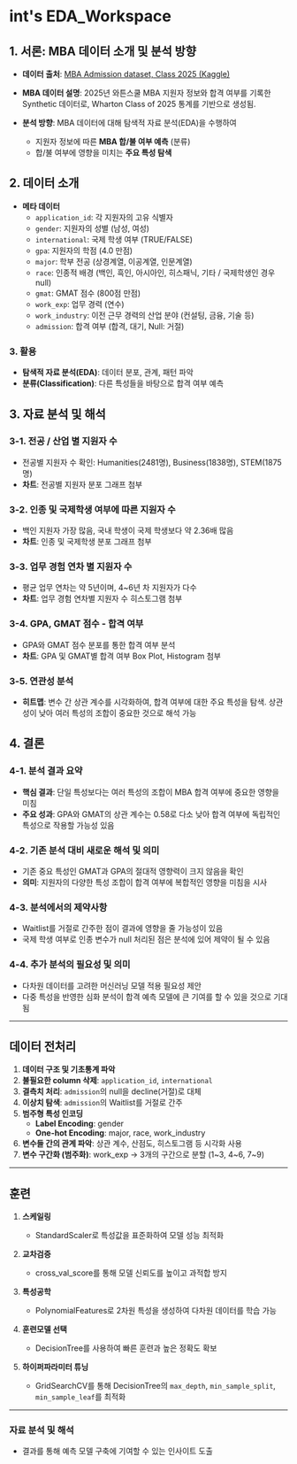 # int's EDA_Workspace

## 1. 서론: MBA 데이터 소개 및 분석 방향

- **데이터 출처**: [MBA Admission dataset, Class 2025 (Kaggle)](https://www.kaggle.com/datasets/taweilo/mba-admission-dataset)

- **MBA 데이터 설명**: 2025년 와튼스쿨 MBA 지원자 정보와 합격 여부를 기록한 Synthetic 데이터로, Wharton Class of 2025 통계를 기반으로 생성됨.

- **분석 방향**: MBA 데이터에 대해 탐색적 자료 분석(EDA)을 수행하여
   - 지원자 정보에 따른 **MBA 합/불 여부 예측** (분류)
   - 합/불 여부에 영향을 미치는 **주요 특성 탐색**

## 2. 데이터 소개

- **메타 데이터**
   - `application_id`: 각 지원자의 고유 식별자
   - `gender`: 지원자의 성별 (남성, 여성)
   - `international`: 국제 학생 여부 (TRUE/FALSE)
   - `gpa`: 지원자의 학점 (4.0 만점)
   - `major`: 학부 전공 (상경계열, 이공계열, 인문계열)
   - `race`: 인종적 배경 (백인, 흑인, 아시아인, 히스패닉, 기타 / 국제학생인 경우 null)
   - `gmat`: GMAT 점수 (800점 만점)
   - `work_exp`: 업무 경력 (연수)
   - `work_industry`: 이전 근무 경력의 산업 분야 (컨설팅, 금융, 기술 등)
   - `admission`: 합격 여부 (합격, 대기, Null: 거절)

### 3. **활용**
   - **탐색적 자료 분석(EDA)**: 데이터 분포, 관계, 패턴 파악
   - **분류(Classification)**: 다른 특성들을 바탕으로 합격 여부 예측

## 3. 자료 분석 및 해석

### 3-1. 전공 / 산업 별 지원자 수
   - 전공별 지원자 수 확인: Humanities(2481명), Business(1838명), STEM(1875명)  
   - **차트**: 전공별 지원자 분포 그래프 첨부

### 3-2. 인종 및 국제학생 여부에 따른 지원자 수
   - 백인 지원자 가장 많음, 국내 학생이 국제 학생보다 약 2.36배 많음  
   - **차트**: 인종 및 국제학생 분포 그래프 첨부

### 3-3. 업무 경험 연차 별 지원자 수
   - 평균 업무 연차는 약 5년이며, 4~6년 차 지원자가 다수  
   - **차트**: 업무 경험 연차별 지원자 수 히스토그램 첨부

### 3-4. GPA, GMAT 점수 - 합격 여부
   - GPA와 GMAT 점수 분포를 통한 합격 여부 분석  
   - **차트**: GPA 및 GMAT별 합격 여부 Box Plot, Histogram 첨부

### 3-5. 연관성 분석
   - **히트맵**: 변수 간 상관 계수를 시각화하여, 합격 여부에 대한 주요 특성을 탐색. 상관성이 낮아 여러 특성의 조합이 중요한 것으로 해석 가능

## 4. 결론

### 4-1. **분석 결과 요약**
   - **핵심 결과**: 단일 특성보다는 여러 특성의 조합이 MBA 합격 여부에 중요한 영향을 미침
   - **주요 성과**: GPA와 GMAT의 상관 계수는 0.58로 다소 낮아 합격 여부에 독립적인 특성으로 작용할 가능성 있음

### 4-2. **기존 분석 대비 새로운 해석 및 의미**
   - 기존 중요 특성인 GMAT과 GPA의 절대적 영향력이 크지 않음을 확인
   - **의미**: 지원자의 다양한 특성 조합이 합격 여부에 복합적인 영향을 미침을 시사

### 4-3. **분석에서의 제약사항**
   - Waitlist를 거절로 간주한 점이 결과에 영향을 줄 가능성이 있음
   - 국제 학생 여부로 인종 변수가 null 처리된 점은 분석에 있어 제약이 될 수 있음

### 4-4. **추가 분석의 필요성 및 의미**
   - 다차원 데이터를 고려한 머신러닝 모델 적용 필요성 제안
   - 다중 특성을 반영한 심화 분석이 합격 예측 모델에 큰 기여를 할 수 있을 것으로 기대됨

---

## 데이터 전처리

1. **데이터 구조 및 기초통계 파악**
2. **불필요한 column 삭제**: `application_id`, `international`
3. **결측치 처리**: `admission`의 null을 decline(거절)로 대체
4. **이상치 탐색**: `admission`의 Waitlist를 거절로 간주
5. **범주형 특성 인코딩**
   - **Label Encoding**: gender
   - **One-hot Encoding**: major, race, work_industry
6. **변수들 간의 관계 파악**: 상관 계수, 산점도, 히스토그램 등 시각화 사용
7. **변수 구간화 (범주화)**: work_exp → 3개의 구간으로 분할 (1~3, 4~6, 7~9)

---

## 훈련

1. **스케일링**
   - StandardScaler로 특성값을 표준화하여 모델 성능 최적화

2. **교차검증**
   - cross_val_score를 통해 모델 신뢰도를 높이고 과적합 방지

3. **특성공학**
   - PolynomialFeatures로 2차원 특성을 생성하여 다차원 데이터를 학습 가능

4. **훈련모델 선택**
   - DecisionTree를 사용하여 빠른 훈련과 높은 정확도 확보

5. **하이퍼파라미터 튜닝**
   - GridSearchCV를 통해 DecisionTree의 `max_depth`, `min_sample_split`, `min_sample_leaf`를 최적화

---

### 자료 분석 및 해석

- 결과를 통해 예측 모델 구축에 기여할 수 있는 인사이트 도출
